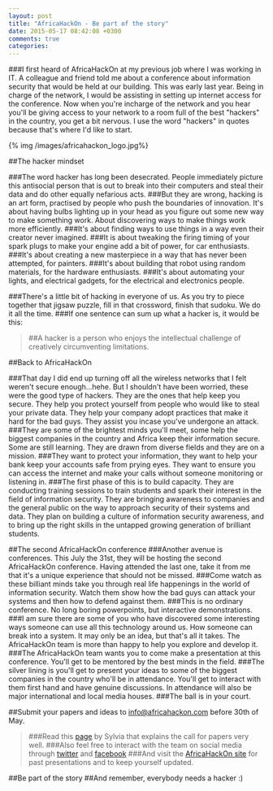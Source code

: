 ```yaml
---
layout: post
title: "AfricaHackOn - Be part of the story"
date: 2015-05-17 08:42:08 +0300
comments: true
categories: 
---
```

###I first heard of AfricaHackOn at my previous job where I was working in IT. A colleague and friend told me about a conference about information security that would be held at our building. This was early last year. Being in charge of the network, I would be assisting in setting up internet access for the conference. Now when you're incharge of the network and you hear you'll be giving access to your network to a room full of the best "hackers" in the country, you get a bit nervous. I use the word "hackers" in quotes because that's where I'd like to start.

<!--more-->

{% img /images/africahackon_logo.jpg%}

##The hacker mindset

###The word hacker has long been desecrated. People immediately picture this antisocial person that is out to break into their computers and steal their data and do other equally nefarious acts.
###But they are wrong, hacking is an art form, practised by people who push the boundaries of innovation. It's about having bulbs lighting up in your head as you figure out some new way to make something work. About discovering ways to make things work more efficiently. 
###It's about finding ways to use things in a way even their creator never imagined.
###It is about tweaking the firing timing of your spark plugs to make your engine add a bit of power, for car enthusiasts.
###It's about creating a new masterpiece in a way that has never been attempted, for painters.
###It's about building that robot using random materials, for the hardware enthusiasts.
###It's about automating your lights, and electrical gadgets, for the electrical and electronics people.

###There's a little bit of hacking in everyone of us. As you try to piece together that jigsaw puzzle, fill in that crossword, finish that sudoku. We do it all the time.
###If one sentence can sum up what a hacker is, it would be this:
>##A hacker is a person who enjoys the intellectual challenge of creatively circumventing limitations.

##Back to AfricaHackOn

###That day I did end up turning off all the wireless networks that I felt weren't secure enough...hehe. But I shouldn't have been worried, these were the good type of hackers. They are the ones that help keep you secure. They help you protect yourself from people who would like to steal your private data. They help your company adopt practices that make it hard for the bad guys. They assist you incase you've undergone an attack. 
###They are some of the brightest minds you'll meet, some help the biggest companies in the country and Africa keep their information secure. Some are still learning. They are drawn from diverse fields and they are on a mission.
###They want to protect your information, they want to help your bank keep your accounts safe from prying eyes. They want to ensure you can access the internet and make your calls without someone monitoring or listening in.
###The first phase of this is to build capacity. They are conducting training sessions to train students and spark their interest in the field of information security. They are bringing awareness to companies and the general public on the way to approach security of their systems and data. They plan on building a culture of information security awareness, and to bring up the right skills in the untapped growing generation of brilliant students.

##The second AfricaHackOn conference
###Another avenue is conferences. This July the 31st, they will be hosting the second AfricaHackOn conference. Having attended the last one, take it from me that it's a unique experience that should not be missed.
###Come watch as these billiant minds take you through real life happenings in the world of information security. Watch them show how the bad guys can attack your systems and then how to defend against them. 
###This is no ordinary conference. No long boring powerpoints, but interactive demonstrations.
###I am sure there are some of you who have discovered some interesting ways someone can use all this technology around us. How someone can break into a system. It may only be an idea, but that's all it takes. The AfricaHackOn team is more than happy to help you explore and develop it. 
###The AfricaHackOn team wants you to come make a presentation at this conference. You'll get to be mentored by the best minds in the field.
###The silver lining is you'll get to present your ideas to some of the biggest companies in the country who'll be in attendance. You'll get to interact with them first hand and have genuine discussions. In attendance will also be major international and local media houses.
###The ball is in your court.

##Submit your papers and ideas to info@africahackon.com before 30th of May.
>###Read this [page](http://sylviamunyisia.blogspot.com/2015/05/call-for-papers.html) by Sylvia that explains the call for papers very well.
>###Also feel free to interact with the team on social media through [twitter](https://twitter.com/africahackon) and [facebook](https://www.facebook.com/africahackon)
>###And visit the [AfricaHackOn site](http://www.africahackon.com/) for past presentations and to keep yourself updated.

##Be part of the story
##And remember, everybody needs a hacker :)



